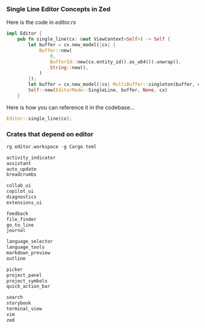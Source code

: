 
### Single Line Editor Concepts in Zed

Here is the code in *editor.rs*

```rust
impl Editor {
    pub fn single_line(cx: &mut ViewContext<Self>) -> Self {
        let buffer = cx.new_model(|cx| {
            Buffer::new(
                0,
                BufferId::new(cx.entity_id().as_u64()).unwrap(),
                String::new(),
            )
        });
        let buffer = cx.new_model(|cx| MultiBuffer::singleton(buffer, cx));
        Self::new(EditorMode::SingleLine, buffer, None, cx)
    }
```

Here is how you can reference it in the codebase...

```rust
Editor::single_line(cx);
```


### Crates that depend on editor

```rust
rg editor.workspace -g Cargo.toml
```

```rust
activity_indicator
assistant
auto_update
breadcrumbs

collab_ui
copilot_ui
diagnostics
extensions_ui

feedback
file_finder
go_to_line
journal

language_selector
language_tools
markdown_preview
outline

picker
project_panel
project_symbols
quick_action_bar

search
storybook
terminal_view
vim
zed
```
